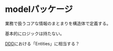 # modelパッケージ

業務で扱うコアな情報のまとまりを構造体で定義する。

基本的にロジックは持たない。

[DDD](http://domainlanguage.com/wp-content/uploads/2016/05/DDD_Reference_2015-03.pdf)における「Entities」に相当する？
